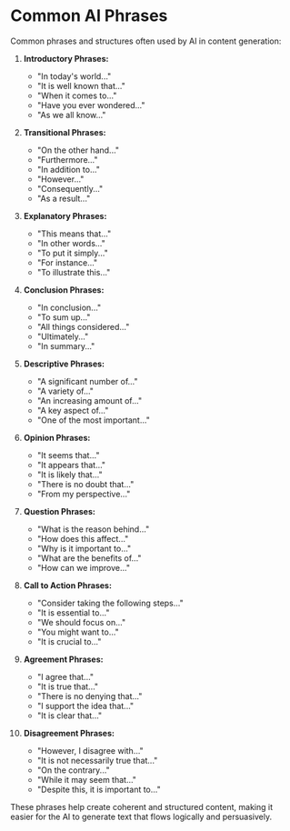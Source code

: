 # Common AI Phrases

Common phrases and structures often used by AI in content generation:

1. **Introductory Phrases:**
   - "In today's world..."
   - "It is well known that..."
   - "When it comes to..."
   - "Have you ever wondered..."
   - "As we all know..."

2. **Transitional Phrases:**
   - "On the other hand..."
   - "Furthermore..."
   - "In addition to..."
   - "However..."
   - "Consequently..."
   - "As a result..."

3. **Explanatory Phrases:**
   - "This means that..."
   - "In other words..."
   - "To put it simply..."
   - "For instance..."
   - "To illustrate this..."

4. **Conclusion Phrases:**
   - "In conclusion..."
   - "To sum up..."
   - "All things considered..."
   - "Ultimately..."
   - "In summary..."

5. **Descriptive Phrases:**
   - "A significant number of..."
   - "A variety of..."
   - "An increasing amount of..."
   - "A key aspect of..."
   - "One of the most important..."

6. **Opinion Phrases:**
   - "It seems that..."
   - "It appears that..."
   - "It is likely that..."
   - "There is no doubt that..."
   - "From my perspective..."

7. **Question Phrases:**
   - "What is the reason behind..."
   - "How does this affect..."
   - "Why is it important to..."
   - "What are the benefits of..."
   - "How can we improve..."

8. **Call to Action Phrases:**
   - "Consider taking the following steps..."
   - "It is essential to..."
   - "We should focus on..."
   - "You might want to..."
   - "It is crucial to..."

9. **Agreement Phrases:**
   - "I agree that..."
   - "It is true that..."
   - "There is no denying that..."
   - "I support the idea that..."
   - "It is clear that..."

10. **Disagreement Phrases:**
    - "However, I disagree with..."
    - "It is not necessarily true that..."
    - "On the contrary..."
    - "While it may seem that..."
    - "Despite this, it is important to..."

These phrases help create coherent and structured content, making it easier for the AI to generate text that flows logically and persuasively.